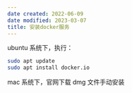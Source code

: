 ```yaml
---
date created: 2022-06-09
date modified: 2023-03-07
title: 安装docker服务
---
```


ubuntu 系统下，执行：

```bash
sudo apt update
sudo apt install docker.io
```

mac 系统下，官网下载 dmg 文件手动安装
